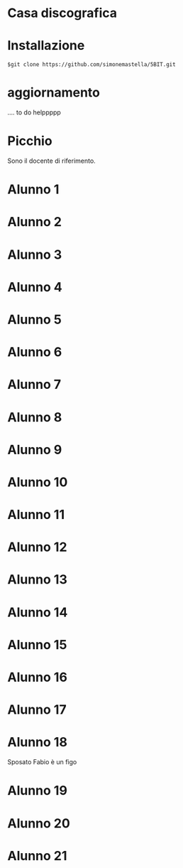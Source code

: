 Casa discografica
=================
# Installazione
```
$git clone https://github.com/simonemastella/5BIT.git
```
# aggiornamento
.... to do helppppp
# Picchio
Sono il docente di riferimento.
# Alunno 1

# Alunno 2

# Alunno 3

# Alunno 4

# Alunno 5

# Alunno 6

# Alunno 7

# Alunno 8

# Alunno 9

# Alunno 10

# Alunno 11

# Alunno 12

# Alunno 13

# Alunno 14

# Alunno 15

# Alunno 16

# Alunno 17

# Alunno 18
Sposato Fabio è un figo
# Alunno 19

# Alunno 20

# Alunno 21


